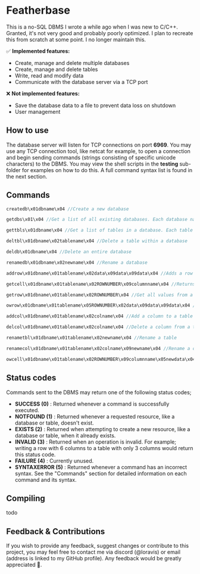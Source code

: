 # Featherbase

This is a no-SQL DBMS I wrote a while ago when I was new to C/C++. Granted, it's not very good and probably poorly optimized. I plan to recreate this from scratch at some point. I no longer maintain this.

✅ **Implemented features:**
- Create, manage and delete multiple databases
- Create, manage and delete tables
- Write, read and modify data
- Communicate with the database server via a TCP port

❌ **Not implemented features:**
- Save the database data to a file to prevent data loss on shutdown
- User management

## How to use
The database server will listen for TCP connections on port **6969**. You may use any TCP connection tool, like netcat for example, to open a connection and begin sending commands (strings consisting of specific unicode characters) to the DBMS. You may view the shell scripts in the **testing** sub-folder for examples on how to do this. A full command syntax list is found in the next section. 

## Commands
```c
createdb\x01dbname\x04 //Create a new database

getdbs\x01\x04 //Get a list of all existing databases. Each database name in the returned string is separated with \x09.

gettbls\x01dbname\x04 //Get a list of tables in a database. Each table name in the returned string is separated with \x09.

deltbl\x01dbname\x02tablename\x04 //Delete a table within a database

deldb\x01dbname\x04 //Delete an entire database

renamedb\x01dbname\x02newname\x04 //Rename a database

addrow\x01dbname\x01tablename\x02data\x09data\x09data\x04 //Adds a row of data to an existing table. If the amount of columns doesn't match, status code 3 (INVALID) is returned

getcell\x01dbname\x01tablename\x02ROWNUMBER\x09columnname\x04 //Returns the value of a specific cell in a table. ROWNUMBER must be an integer. 

getrow\x01dbname\x01tablename\x02ROWNUMBER\x04 //Get all values from a row in a table. Each value in the returned string is separated with \x09

owrow\x01dbname\x01tablename\x05ROWNUMBER\x02data\x09data\x09data\x04 //Overwrite data in a row in a table. If the amount of columns doesn't match, status code 3 (INVALID) is returned

addcol\x01dbname\x01tablename\x02colname\x04 //Add a column to a table

delcol\x01dbname\x01tablename\x02colname\x04 //Delete a column from a table

renametbl\x01dbname\x01tablename\x02newname\x04 //Rename a table

renamecol\x01dbname\x01tablename\x02colname\x09newname\x04 //Rename a column

owcell\x01dbname\x01tablename\x02ROWNUMBER\x09columnname\x05newdata\x04 //Overwrite a specific column. ROWNUMBER needs to be an integer.
```

## Status codes
Commands sent to the DBMS may return one of the following status codes;

- **SUCCESS (0)** : Returned whenever a command is successfully executed.
- **NOTFOUND (1)** : Returned whenever a requested resource, like a database or table, doesn't exist.
- **EXISTS (2)** : Returned when attempting to create a new resource, like a database or table, when it already exists.
- **INVALID (3)** : Returned when an operation is invalid. For example; writing a row with 6 columns to a table with only 3 columns would return this status code.
- **FAILURE (4)** : Currently unused.
- **SYNTAXERROR (5)** : Returned whenever a command has an incorrect syntax. See the "Commands" section for detailed information on each command and its syntax. 

## Compiling
todo

## Feedback & Contributions
If you wish to provide any feedback, suggest changes or contribute to this project, you may feel free to contact me via discord (@loravis) or email (address is linked to my GitHub profile). Any feedback would be greatly appreciated 🙂. 
